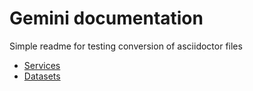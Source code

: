 # Gemini documentation

Simple readme for testing conversion of asciidoctor files


* [Services](services.html) 
* [Datasets](datasets.html)
